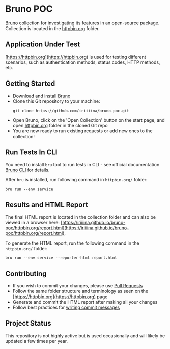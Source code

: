 # Bruno POC
[Bruno](https://www.usebruno.com/) collection for investigating its features in an open-source package. Collection is located in the [httpbin.org](/httpbin.org/) folder.
  
## Application Under Test
[https://httpbin.org](https://httpbin.org) is used for testing different scenarios, such as authentication methods, status codes, HTTP methods, etc.

## Getting Started
* Download and install [Bruno](https://www.usebruno.com/)
* Clone this Git repository to your machine:
  ```shell
  git clone https://github.com/iriiiina/bruno-poc.git
  ```
* Open Bruno, click on the 'Open Collection' button on the start page, and open [httpbin.org](/httpbin.org/) folder in the cloned Git repo
* You are now ready to run existing requests or add new ones to the collection!

## Run Tests In CLI
You need to install `bru` tool to run tests in CLI - see official documentation [Bruno CLI](https://docs.usebruno.com/bru-cli/overview) for details.

After `bru` is installed, run following command in `httpbin.org/` folder:
```shell
bru run --env service
```

## Results and HTML Report
The final HTML report is located in the collection folder and can also be viewed in a browser here: [https://iriiiina.github.io/bruno-poc/httpbin.org/report.html](https://iriiiina.github.io/bruno-poc/httpbin.org/report.html).

To generate the HTML report, run the following command in the `httpbin.org/` folder:
```shell
bru run --env service --reporter-html report.html
```

## Contributing
* If you wish to commit your changes, please use [Pull Requests](https://docs.github.com/en/pull-requests/collaborating-with-pull-requests/proposing-changes-to-your-work-with-pull-requests/creating-a-pull-request)
* Follow the same folder structure and terminology as seen on the [https://httpbin.org](https://httpbin.org) page
* Generate and commit the HTML report after making all your changes
* Follow best practices for [writing commit messages](https://gist.github.com/robertpainsi/b632364184e70900af4ab688decf6f53)

## Project Status
This repository is not highly active but is used occasionally and will likely be updated a few times per year.

